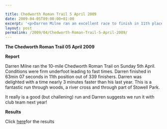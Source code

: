 ```yaml
---

title: Chedworth Roman Trail 5 April 2009
date: 2009-04-05T09:00:00+01:00
excerpt: '<p>Darren Milne ran an excellent race to finish in 11th place out of serveral hundred runners in the Chedworth Roman Trail multi terrain race held from Chedworth village. Well done, Brendan Ward, Club Chairman Chedworth Roman Trail 05 April 2009 Photos Report Results</p>'
layout: post
permalink: /2009/04/Chedworth-Roman-Trail-5-April-2009/
---
```

**The Chedworth Roman Trail 05 April 2009**

**Report**</p> 

Darren Milne ran the 10-mile Chedworth Roman Trail on Sunday 5th April. Conditions were firm underfoot leading to fast times. Darren finished in 63min 07 seconds in 11th position out of 339 finishers. Darren was delighted with a time nearly 3 minutes faster than his last year. This is a fantastic run through woods, a river cross and through part of Stowell Park. 

It really is a good (but challening) run and Darren suggests we run it with club team next year!

**Results**

Click <a href="https://www.cirencester-ac.org.uk/pdf/results/chedworth2009results.pdf " target="_blank" rel="nofollow">here</a>for the results

<map name="100109w.jpg">
  <area shape="RECT" coords="677,27,696,48" alt="Race Winner" />
  
  <area shape="RECT" coords="379,28,393,45" alt="Sarah Greef" />
  
  <area shape="RECT" coords="354,28,368,46" alt="Rachel Vines" />
  
  <area shape="RECT" coords="303,28,318,46" alt="Anna Maughan" />
  
  <area shape="RECT" coords="206,28,220,46" alt="Dawn Addinall" />
  
  <area shape="RECT" coords="86,28,103,46" alt="Alex Evans" />
</map>

<map name="100109m.jpg">
  <area shape="RECT" coords="63,31,76,45" alt="Clive Scott" />
  
  <area shape="RECT" coords="112,32,121,44" alt="Paul Davies" />
  
  <area shape="RECT" coords="118,32,129,43" alt="Paul Stonuary" />
  
  <area shape="RECT" coords="223,29,236,47" alt="James Gibbs" />
  
  <area shape="RECT" coords="255,29,264,42" alt="David Smeath" />
  
  <area shape="RECT" coords="263,28,272,43" alt="Chris Hale" />
  
  <area shape="RECT" coords="275,31,288,45" alt="Rob Shute" />
  
  <area shape="RECT" coords="308,31,321,45" alt="Billy Bradshaw" />
  
  <area shape="RECT" coords="582,29,594,46" alt="Will Ferguson" />
  
  <area shape="RECT" coords="680,30,694,45" alt="Race Winner" />
</map>